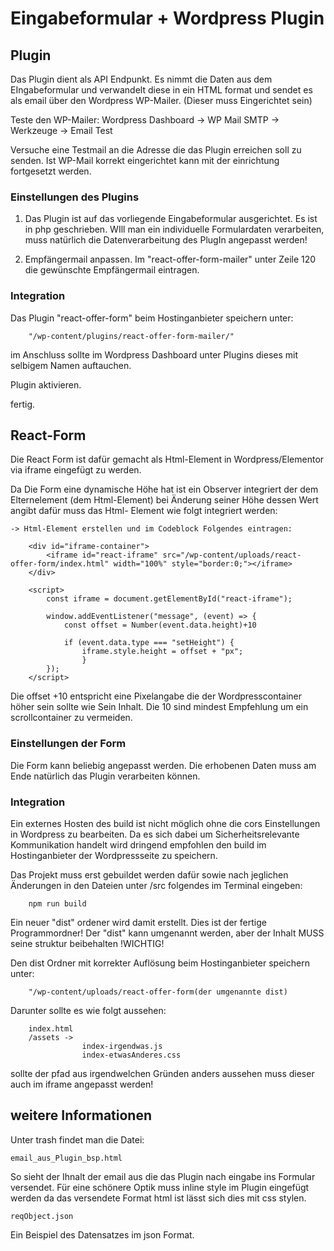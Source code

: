 # Eingabeformular + Wordpress Plugin

## Plugin

Das Plugin dient als API Endpunkt. Es nimmt die Daten aus dem EIngabeformular und verwandelt diese in ein HTML format und sendet es als email über den Wordpress WP-Mailer. (Dieser muss Eingerichtet sein)

Teste den WP-Mailer:
Wordpress Dashboard -> WP Mail SMTP -> Werkzeuge -> Email Test

Versuche eine Testmail an die Adresse die das Plugin erreichen soll zu senden. Ist WP-Mail korrekt eingerichtet kann mit der einrichtung fortgesetzt werden.

### Einstellungen des Plugins

1. Das Plugin ist auf das vorliegende Eingabeformular ausgerichtet. Es ist in php geschrieben.
   WIll man ein individuelle Formulardaten verarbeiten, muss natürlich die Datenverarbeitung des PlugIn angepasst werden!

2. Empfängermail anpassen.
   Im "react-offer-form-mailer" unter Zeile 120 die gewünschte Empfängermail eintragen.

### Integration

Das Plugin "react-offer-form" beim Hostinganbieter speichern unter:

        "/wp-content/plugins/react-offer-form-mailer/"

im Anschluss sollte im Wordpress Dashboard unter Plugins dieses mit selbigem Namen auftauchen.

Plugin aktivieren.

fertig.

## React-Form

Die React Form ist dafür gemacht als Html-Element in Wordpress/Elementor via iframe eingefügt zu werden.

Da Die Form eine dynamische Höhe hat ist ein Observer integriert der dem Elternelement (dem Html-Element) bei Änderung seiner Höhe dessen Wert angibt dafür muss das Html- Element wie folgt integriert werden:

    -> Html-Element erstellen und im Codeblock Folgendes eintragen:

        <div id="iframe-container">
            <iframe id="react-iframe" src="/wp-content/uploads/react-offer-form/index.html" width="100%" style="border:0;"></iframe>
        </div>

        <script>
            const iframe = document.getElementById("react-iframe");

            window.addEventListener("message", (event) => {
                const offset = Number(event.data.height)+10

                if (event.data.type === "setHeight") {
                    iframe.style.height = offset + "px";
                    }
            });
        </script>

Die offset +10 entspricht eine Pixelangabe die der Wordpresscontainer höher sein sollte wie Sein Inhalt. Die 10 sind mindest Empfehlung um ein scrollcontainer zu vermeiden.

### Einstellungen der Form

Die Form kann beliebig angepasst werden. Die erhobenen Daten muss am Ende natürlich das Plugin verarbeiten können.

### Integration

Ein externes Hosten des build ist nicht möglich ohne die cors Einstellungen in Wordpress zu bearbeiten. Da es sich dabei um Sicherheitsrelevante Kommunikation handelt wird dringend empfohlen den build im Hostinganbieter der Wordpressseite zu speichern.

Das Projekt muss erst gebuildet werden dafür sowie nach jeglichen Änderungen in den Dateien unter /src folgendes im Terminal eingeben:

        npm run build

Ein neuer "dist" ordener wird damit erstellt. Dies ist der fertige Programmordner! Der "dist" kann umgenannt werden, aber der Inhalt MUSS seine struktur beibehalten !WICHTIG!

Den dist Ordner mit korrekter Auflösung beim Hostinganbieter speichern unter:

        "/wp-content/uploads/react-offer-form(der umgenannte dist)

Darunter sollte es wie folgt aussehen:

        index.html
        /assets ->
                    index-irgendwas.js
                    index-etwasAnderes.css

sollte der pfad aus irgendwelchen Gründen anders aussehen muss dieser auch im iframe angepasst werden!

## weitere Informationen

Unter trash findet man die Datei:

    email_aus_Plugin_bsp.html

So sieht der Ihnalt der email aus die das Plugin nach eingabe ins Formular versendet.
Für eine schönere Optik muss inline style im Plugin eingefügt werden da das versendete Format html ist lässt sich dies mit css stylen.

    reqObject.json

Ein Beispiel des Datensatzes im json Format.
